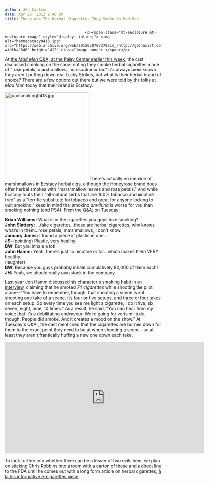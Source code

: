 ```yaml
---
author: Jen Carlson
date: Apr 25, 2013 2:46 pm
title: These Are The Herbal Cigarettes They Smoke On Mad Men
---
```


	
										<p><span class="mt-enclosure mt-enclosure-image" style="display: inline;"> <img alt="hammecstacy0413.jpg" src="https://web.archive.org/web/20150507073702im_/http://gothamist.com/attachments/arts_jen/hammecstacy0413.jpg" width="640" height="412" class="image-none"> </span></p>

<p>At <a href="https://web.archive.org/web/20150507073702/http://gothamist.com/2013/04/24/things_we_learned_at_a_mad_men_qa_l.php">the <em>Mad Men</em> Q&amp;A; at the Paley Center earlier this week</a>, the cast discussed smoking on the show, noting they smoke herbal cigarettes made of &quot;rose petals, marshmallow... no nicotine or tar.&quot; It&apos;s always been known they aren&apos;t puffing down real Lucky Strikes, but what is their herbal brand of choice? There are a few options out there but we were told by the folks at <em>Mad Men</em> today that their brand is Ecstacy. </p>

<p><span class="mt-enclosure mt-enclosure-image" style="display: inline;"> <img alt="joansmoking0413.jpg" src="https://web.archive.org/web/20150507073702im_/http://gothamist.com/attachments/arts_jen/joansmoking0413.jpg" width="268" height="283" class="image-right"> </span>There&apos;s actually no mention of marshmallows in Ecstacy herbal cigs, although the <a href="https://web.archive.org/web/20150507073702/http://www.honeyroseusa.com/">Honeyrose brand</a> does offer herbal smokes with &quot;marshmallow leaves and rose petals.&quot; And while Ecstacy touts their &quot;all-natural herbs that are 100% tobacco and nicotine free&quot; as a &quot;terrific substitute for tobacco and great for anyone looking to quit smoking,&quot; keep in mind that smoking <em>anything</em> is worse for you than smoking nothing (end PSA). From the Q&amp;A; on Tuesday:</p>

<p><strong>Brian Williams:</strong> What is in the cigarettes you guys love smoking?<br>
<strong>John Slattery:</strong> &#x2026;fake cigarettes&#x2026;those are herbal cigarettes, who knows what&#x2019;s in them&#x2026;rose petals, marshmallows, I don&#x2019;t know.<br>
<strong>January Jones:</strong> I found a piece of plastic in one&#x2026;<br>
<strong>JS:</strong> (pointing) Plastic, very healthy.<br>
<strong>BW:</strong> But you inhale a lot!<br>
<strong>John Hamm:</strong> Yeah, there&#x2019;s just no nicotine or tar&#x2026;which makes them VERY healthy.<br>
(laughter)<br>
<strong>BW:</strong> Because you guys probably inhale cumulatively 80,000 of them each!<br>
<strong>JH:</strong> Yeah, we should really own stock in the company.</p>

<p>Last year Jon Hamm discussed his character&apos;s smoking habit <a href="https://web.archive.org/web/20150507073702/http://o.canada.com/2012/12/29/mad-men-actors-forced-to-smoke-herbal-cigarettes/">in an interview</a>, claiming that he smoked <em>74 cigarettes</em> while shooting the pilot alone&#x2014;&#x201C;You have to remember, though, that shooting a scene is not shooting one take of a scene. It&#x2019;s four or five setups, and three or four takes on each setup. So every time you see me light a cigarette, I do it five, six, seven, eight, nine, 10 times.&quot; As a result, he said, &#x201C;You can hear from my voice that it&#x2019;s a debilitating endeavour. We&#x2019;re going for verisimilitude, though. People did smoke. And it creates a mood on the show.&quot; At Tuesday&apos;s Q&amp;A;, the cast mentioned that the cigarettes are burned down for them to the exact point they need to be at when shooting a scene&#x2014;so at least they aren&apos;t frantically huffing a new one down each take.</p>

<p><iframe width="640" height="360" src="https://web.archive.org/web/20150507073702if_/http://www.youtube.com/embed/PtMfzasLbu8" frameborder="0" allowfullscreen></iframe></p>

<p>To look further into whether there can be a lesser of two evils here, we plan on sticking <a href="https://web.archive.org/web/20150507073702/http://twitter.com/christrobbins">Chris Robbins</a> into a room with a carton of these and a direct line to the FDA until he comes out with a long form article on herbal cigarettes, <a href="https://web.archive.org/web/20150507073702/http://gothamist.com/2013/01/22/e-cigs_e-cigarettes_njoy_vaping_vap.php">&#xE0; la his informative e-cigarettes piece</a>.</p>					
										
									
				